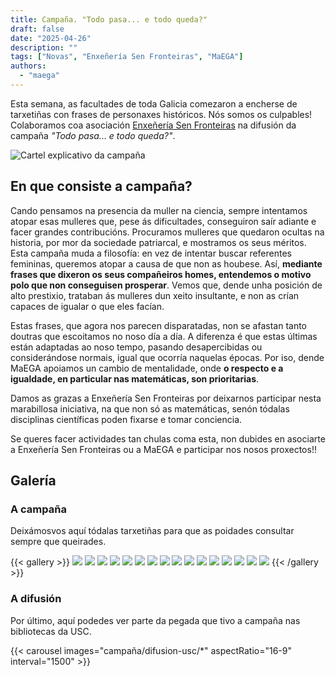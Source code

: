 ```yaml
---
title: Campaña. "Todo pasa... e todo queda?"
draft: false
date: "2025-04-26"
description: ""
tags: ["Novas", "Enxeñería Sen Fronteiras", "MaEGA"]
authors:
  - "maega"
---
```


Esta semana, as facultades de toda Galicia comezaron a encherse de tarxetiñas con frases de personaxes históricos. Nós somos os culpables! Colaboramos coa asociación [Enxeñería Sen Fronteiras](https://galicia.isf.es/) na difusión da campaña *"Todo pasa... e todo queda?"*.

![Cartel explicativo da campaña](campaña/Cartel_explicativo.jpeg)

## En que consiste a campaña?
Cando pensamos na presencia da muller na ciencia, sempre intentamos atopar esas mulleres que, pese ás dificultades, conseguiron saír adiante e facer grandes contribucións. Procuramos mulleres que quedaron ocultas na historia, por mor da sociedade patriarcal, e mostramos os seus méritos. Esta campaña muda a filosofía: en vez de intentar buscar referentes femininas, queremos atopar a causa de que non as houbese. Así, **mediante frases que dixeron os seus compañeiros homes, entendemos o motivo polo que non conseguisen prosperar**. Vemos que, dende unha posición de alto prestixio, trataban ás mulleres dun xeito insultante, e non as crían capaces de igualar o que eles facían.

Estas frases, que agora nos parecen disparatadas, non se afastan tanto doutras que escoitamos no noso día a día. A diferenza é que estas últimas están adaptadas ao noso tempo, pasando desapercibidas ou considerándose normais, igual que ocorría naquelas épocas. Por iso, dende MaEGA apoiamos un cambio de mentalidade, onde **o respecto e a igualdade, en particular nas matemáticas, son prioritarias**.

Damos as grazas a Enxeñería Sen Fronteiras por deixarnos participar nesta marabillosa iniciativa, na que non só as matemáticas, senón tódalas disciplinas científicas poden fixarse e tomar conciencia.

Se queres facer actividades tan chulas coma esta, non dubides en asociarte a Enxeñería Sen Fronteiras ou a MaEGA e participar nos nosos proxectos!!

## Galería

### A campaña
Deixámosvos aquí tódalas tarxetiñas para que as poidades consultar sempre que queirades.

{{< gallery >}}
  <img src="campaña/Tarxeta_Aristoteles_anverso.jpeg" class="grid-w25" />
  <img src="campaña/Tarxeta_Aristoteles_reverso.jpeg" class="grid-w25" />
  <img src="campaña/Tarxeta_Asimov_anverso.jpeg" class="grid-w25" />
  <img src="campaña/Tarxeta_Asimov_reverso.jpeg" class="grid-w25" />
  <img src="campaña/Tarxeta_CalderonDeLaBarca_anverso.jpeg" class="grid-w25" />
  <img src="campaña/Tarxeta_CalderonDeLaBarca_reverso.jpeg" class="grid-w25" />
  <img src="campaña/Tarxeta_Cela_anverso.jpeg" class="grid-w25" />
  <img src="campaña/Tarxeta_Cela_reverso.jpeg" class="grid-w25" />
  <img src="campaña/Tarxeta_Dostoyevski_anverso.jpeg" class="grid-w25" />
  <img src="campaña/Tarxeta_Dostoyevski_reverso.jpeg" class="grid-w25" />
  <img src="campaña/Tarxeta_OrtegaYGasset_anverso.jpeg" class="grid-w25" />
  <img src="campaña/Tarxeta_OrtegaYGasset_reverso.jpeg" class="grid-w25" />
  <img src="campaña/Tarxeta_Pitagoras_anverso.jpeg" class="grid-w25" />
  <img src="campaña/Tarxeta_Pitagoras_reverso.jpeg" class="grid-w25" />
  <img src="campaña/Tarxeta_Schopenhauer_anverso.jpeg" class="grid-w25" />
  <img src="campaña/Tarxeta_Schopenhauer_reverso.jpeg" class="grid-w25" />
{{< /gallery >}}


### A difusión
Por último, aquí podedes ver parte da pegada que tivo a campaña nas bibliotecas da USC.

{{< carousel images="campaña/difusion-usc/*" aspectRatio="16-9" interval="1500" >}}


